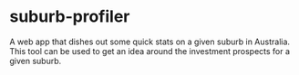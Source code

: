 # suburb-profiler
A web app that dishes out some quick stats on a given suburb in Australia. This tool can be used to get an idea around the investment prospects for a given suburb.
